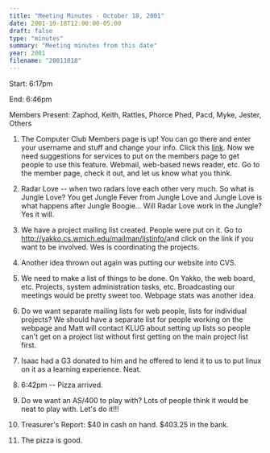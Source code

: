 ```yaml
---
title: "Meeting Minutes - October 18, 2001"
date: 2001-10-18T12:00:00-05:00
draft: false
type: "minutes"
summary: "Meeting minutes from this date"
year: 2001
filename: "20011018"
---
```


Start: 6:17pm </p><p>
End: 6:46pm </p><p>
Members Present: Zaphod, Keith, Rattles, Phorce Phed, Pacd, Myke, Jester, Others </p><p>
1. The Computer Club Members page is up!  You can go there and enter your username and stuff and change your info.  Click this <a  href="http://yakko.cs.wmich.edu/members/">link</a>.  Now we need suggestions for services to put on the members page to get people to use this feature. Webmail, web-based news reader, etc.  Go to the member page, check it out, and let us know what you think. </p><p>
2. Radar Love -- when two radars love each other very much.  So what is Jungle Love?  You get Jungle Fever from Jungle Love and Jungle Love is what happens after Jungle Boogie... Will Radar Love work in the Jungle?  Yes it will. </p><p>
3. We have a project mailing list created.  People were put on it.  Go to <a href="http://yakko.cs.wmich.edu/mailman/listinfo/"> http://yakko.cs.wmich.edu/mailman/listinfo/</a>and click on the link if you want to be involved.  Wes is coordinating the projects. </p><p>
4. Another idea thrown out again was putting our website into CVS. </p><p>
5. We need to make a list of things to be done.  On Yakko, the web board, etc. Projects, system administration tasks, etc.  Broadcasting our meetings would be pretty sweet too.  Webpage stats was another idea. </p><p>
6. Do we want separate mailing lists for web people, lists for individual projects?  We should have a separate list for people working on the webpage and Matt will contact KLUG about setting up lists so people can't get on a project list without first getting on the main project list first. </p><p>
7. Isaac had a G3 donated to him and he offered to lend it to us to put linux on it as a learning experience.  Neat. </p><p>
8. 6:42pm -- Pizza arrived. </p><p>
9. Do we want an AS/400 to play with?  Lots of people think it would be neat to play with.  Let's do it!!! </p><p>
10. Treasurer's Report: $40 in cash on hand.  $403.25 in the bank. </p><p>
11. The pizza is good. </p>
